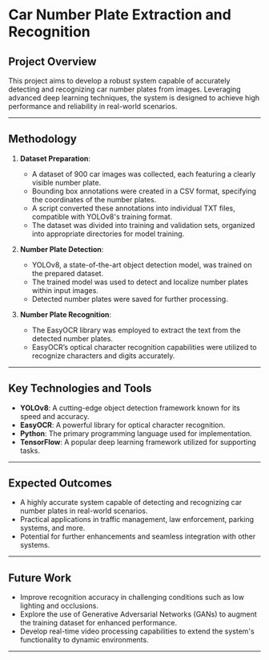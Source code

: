 # **Car Number Plate Extraction and Recognition**

## **Project Overview**
This project aims to develop a robust system capable of accurately detecting and recognizing car number plates from images. Leveraging advanced deep learning techniques, the system is designed to achieve high performance and reliability in real-world scenarios.

---

## **Methodology**
1. **Dataset Preparation**:
   - A dataset of 900 car images was collected, each featuring a clearly visible number plate.
   - Bounding box annotations were created in a CSV format, specifying the coordinates of the number plates.
   - A script converted these annotations into individual TXT files, compatible with YOLOv8's training format.
   - The dataset was divided into training and validation sets, organized into appropriate directories for model training.

2. **Number Plate Detection**:
   - YOLOv8, a state-of-the-art object detection model, was trained on the prepared dataset.
   - The trained model was used to detect and localize number plates within input images.
   - Detected number plates were saved for further processing.

3. **Number Plate Recognition**:
   - The EasyOCR library was employed to extract the text from the detected number plates.
   - EasyOCR’s optical character recognition capabilities were utilized to recognize characters and digits accurately.

---

## **Key Technologies and Tools**
- **YOLOv8**: A cutting-edge object detection framework known for its speed and accuracy.
- **EasyOCR**: A powerful library for optical character recognition.
- **Python**: The primary programming language used for implementation.
- **TensorFlow**: A popular deep learning framework utilized for supporting tasks.

---

## **Expected Outcomes**
- A highly accurate system capable of detecting and recognizing car number plates in real-world scenarios.
- Practical applications in traffic management, law enforcement, parking systems, and more.
- Potential for further enhancements and seamless integration with other systems.

---

## **Future Work**
- Improve recognition accuracy in challenging conditions such as low lighting and occlusions.
- Explore the use of Generative Adversarial Networks (GANs) to augment the training dataset for enhanced performance.
- Develop real-time video processing capabilities to extend the system's functionality to dynamic environments.

--- 
